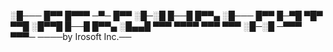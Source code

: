 
░█─── █▀▀ █▀▀▀ ─▀─ █▀▀ ░█─░█ █──█ █▀▀▄
░█─── █▀▀ █─▀█ ▀█▀ ▀▀█ ░█▀▀█ █──█ █▀▀▄
░█▄▄█ ▀▀▀ ▀▀▀▀ ▀▀▀ ▀▀▀ ░█─░█ ─▀▀▀ ▀▀▀─
                 ────by Irosoft Inc.──
                 
